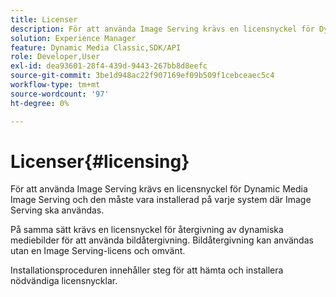 ```yaml
---
title: Licenser
description: För att använda Image Serving krävs en licensnyckel för Dynamic Media Image Serving och den måste vara installerad på varje system där Image Serving ska användas.
solution: Experience Manager
feature: Dynamic Media Classic,SDK/API
role: Developer,User
exl-id: dea93601-28f4-439d-9443-267bb8d8eefc
source-git-commit: 3be1d948ac22f907169ef09b509f1cebceaec5c4
workflow-type: tm+mt
source-wordcount: '97'
ht-degree: 0%

---
```


# Licenser{#licensing}

För att använda Image Serving krävs en licensnyckel för Dynamic Media Image Serving och den måste vara installerad på varje system där Image Serving ska användas.

På samma sätt krävs en licensnyckel för återgivning av dynamiska mediebilder för att använda bildåtergivning. Bildåtergivning kan användas utan en Image Serving-licens och omvänt.

Installationsproceduren innehåller steg för att hämta och installera nödvändiga licensnycklar.

